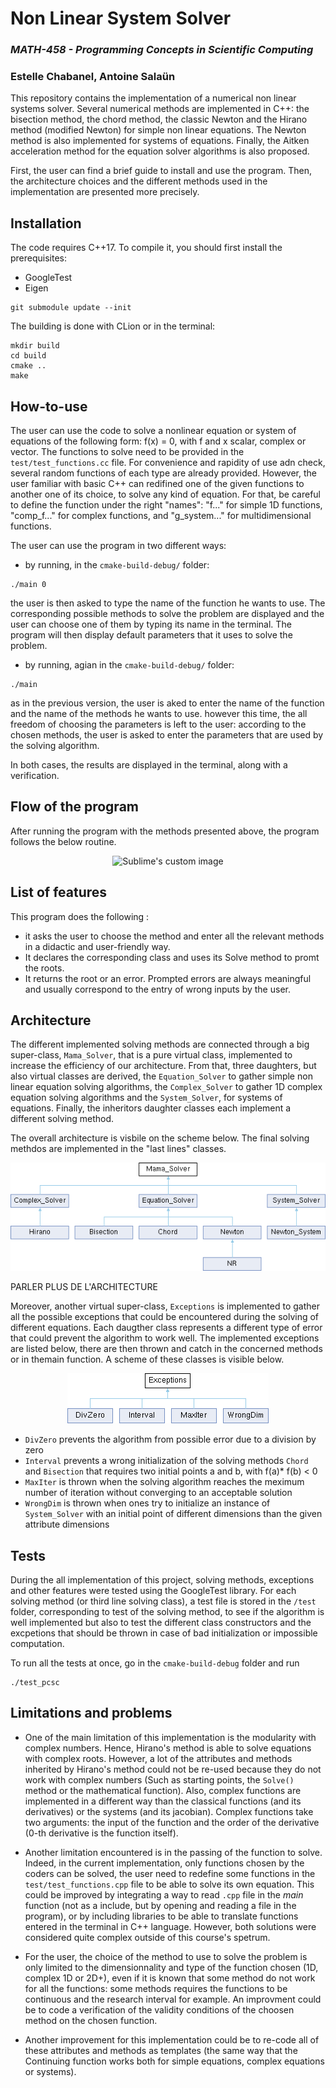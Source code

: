 # **Non Linear System Solver**
### *MATH-458 - Programming Concepts in Scientific Computing*
### Estelle Chabanel, Antoine Salaün
  
   
This repository contains the implementation of a numerical non linear systems solver. Several numerical methods are implemented in C++: the bisection method, the chord method, the classic Newton and the Hirano method (modified Newton) for simple non linear equations. The Newton method is also implemented for systems of equations. Finally, the Aitken acceleration method for the equation solver algorithms is also proposed.

First, the user can find a brief guide to install and use the program. Then, the architecture choices and the different methods used in the implementation are presented more precisely.


## Installation

The code requires C++17. To compile it, you should first install the prerequisites:
* GoogleTest 
* Eigen

````
git submodule update --init
````

The building is done with CLion or in the terminal:

````
mkdir build
cd build
cmake ..
make
````


## How-to-use

The user can use the code to solve a nonlinear equation or system of equations of the following form: f(x) = 0, with f and x scalar, complex or vector. The functions to solve need to be provided in the ``test/test_functions.cc`` file. For convenience and rapidity of use adn check, several random functions of each type are already provided. However, the user familiar with basic C++ can redifined one of the given functions to another one of its choice, to solve any kind of equation. For that, be careful to define the function under the right "names": "f..." for simple 1D functions, "comp_f..." for complex functions, and "g_system..." for multidimensional functions.

The user can use the program in two different ways:
* by running, in the `cmake-build-debug/` folder:
````
./main 0
````
the user is then asked to type the name of the function he wants to use. The corresponding possible methods to solve the problem are displayed and the user can choose one of them by typing its name in the terminal. The program will then display default parameters that it uses to solve the problem.

* by running, agian in the `cmake-build-debug/` folder:
````
./main
````
as in the previous version, the user is aked to enter the name of the function and the name of the methods he wants to use. however this time, the all freedom of choosing the parameters is left to the user: according to the chosen methods, the user is asked to enter the parameters that are used by the solving algorithm.

In both cases, the results are displayed in the terminal, along with a verification.


## Flow of the program

After running the program with the methods presented above, the program follows the below routine.

<p align="center">
  <img src="https://github.com/EstelleChabanel/nonlinearsolver/blob/main/doxygen_output/Programm_flow.jpeg?raw=true" alt="Sublime's custom image"/>
</p>


## List of features 

This program does the following :
- it asks the user to choose the method and enter all the relevant methods in a didactic and user-friendly way.
- It declares the corresponding class and uses its Solve method to promt the roots.
- It returns the root or an error. Prompted errors are always meaningful and usually correspond to the entry of wrong inputs by the user.

## Architecture

The different implemented solving methods are connected  through a big super-class, ``Mama_Solver``, that is a pure virtual class, implemented to increase the efficiency of our architecture. From that, three daughters, but also virtual classes are derived, the ``Equation_Solver`` to gather simple non linear equation solving algorithms, the ``Complex_Solver`` to gather 1D complex equation solving algorithms and the ``System_Solver``, for systems of equations. Finally, the inheritors daughter classes each implement a different solving method.

The overall architecture is visbile on the scheme below. The final solving methdos are implemented in the "last lines" classes.

<p align="center">
  <img src="https://github.com/EstelleChabanel/nonlinearsolver/blob/main/doxygen_output/html/class_mama___solver.png?raw=true" alt="Sublime's custom image"/>
</p>

PARLER PLUS DE L'ARCHITECTURE

Moreover, another virtual super-class, ``Exceptions`` is implemented to gather all the possible exceptions that could be encountered during the solving of different equations. Each daugther class represents a different type of error that could prevent the algorithm to work well. The implemented exceptions are listed below, there are then thrown and catch in the concerned methods or in themain function. A scheme of these classes is visible below.

<p align="center">
  <img src="https://github.com/EstelleChabanel/nonlinearsolver/blob/main/doxygen_output/html_excpetion/class_exceptions.png?raw=true" alt="Sublime's custom image"/>
</p>

* ``DivZero`` prevents the algorithm from possible error due to a division by zero
* ``Interval`` prevents a wrong initialization of the solving methods ``Chord`` and ``Bisection`` that requires two initial points a and b, with f(a)* f(b) < 0
* ``MaxIter`` is thrown when the solving algorithm reaches the meximum number of iteration without converging to an acceptable solution
* ``WrongDim`` is thrown when ones try to initialize an instance of ``System_Solver`` with an initial point of different dimensions than the given attribute dimensions 


## Tests

During the all implementation of this project, solving methods, exceptions and other features were tested using the GoogleTest library. For each solving method (or third line solving class), a test file is stored in the ``/test`` folder, corresponding to test of the solving method, to see if the algorithm is well implemented but also to test the different class constructors and the excpetions that should be thrown in case of bad initialization or impossible computation.

To run all the tests at once, go in the ``cmake-build-debug`` folder and run
````
./test_pcsc
````


## Limitations and problems

* One of the main limitation of this implementation is the modularity with complex numbers. Hence, Hirano's method is able to solve equations with complex roots. However, a lot of the attributes and methods inherited by Hirano's method could not be re-used because they do not work with complex numbers (Such as starting points, the ``Solve()`` method or the mathematical function).
Also, complex functions are implemented in a different way than the classical functions (and its derivatives) or the systems (and its jacobian). Complex functions take two arguments: the input of the function and the order of the derivative (0-th derivative is the function itself).

* Another limitation encountered is in the passing of the function to solve. Indeed, in the current implementation, only functions chosen by the coders can be solved, the user need to redefine some functions in the ``test/test_functions.cpp`` file to be able to solve its own equation. This could be improved by integrating a way to read ``.cpp`` file in the *main* function (not as a include, but by opening and reading a file in the program), or by including libraries to be able to translate functions entered in the terminal in C++ language. However, both solutions were considered quite complex outside of this course's spetrum.

* For the user, the choice of the method to use to solve the problem is only limited to the dimensionnality and type of the function chosen (1D, complex 1D or 2D+), even if it is known that some method do not work for all the functions: some methods requires the functions to be continuous and the research interval for example. An improvment could be to code a verification of the validity conditions of the choosen method on the chosen function.

* Another improvement for this implementation could be to re-code all of these attributes and methods as templates (the same way that the Continuing function works both for simple equations, complex equations or systems).
